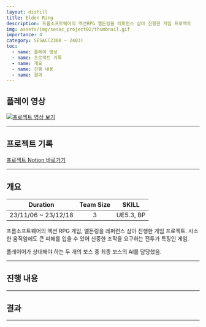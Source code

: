 ```yaml
---
layout: distill
title: Elden Ring
description: 프롬소프트웨어의 액션RPG 엘든링을 레퍼런스 삼아 진행한 게임 프로젝트
img: assets/img/sesac_project02/thumbnail.gif
importance: 4
category: SESAC(2308 ~ 2403)
toc:
  - name: 플레이 영상
  - name: 프로젝트 기록
  - name: 개요
  - name: 진행 내용
  - name: 결과
---
```


## 플레이 영상

[![프로젝트 영상 보기](https://img.youtube.com/vi/vwTZQs57Ioo/0.jpg)](https://youtu.be/vwTZQs57Ioo "프로젝트 영상 - 클릭하여 시청")

---

## 프로젝트 기록

<a href="https://www.notion.so/2-7fb620e4df97455f96dd6834f155dff0?pvs=4" target="_blank">프로젝트 Notion 바로가기</a>

---

## 개요

|       Duration       |      Team Size     |      SKILL      |
| :------------------: | :----------------: | :-------------: |
| 23/11/06 ~ 23/12/18  |         3          |    UE5.3, BP    |

프롬소프트웨어의 액션 RPG 게임, 엘든링을 레퍼런스 삼아 진행한 게임 프로젝트.
사소한 움직임에도 큰 피해를 입을 수 있어 신중한 조작을 요구하는 전투가 특징인 게임.

플레이어가 상대해야 하는 두 개의 보스 중 최종 보스의 AI를 담당했음.

---

## 진행 내용



---

## 결과



---
